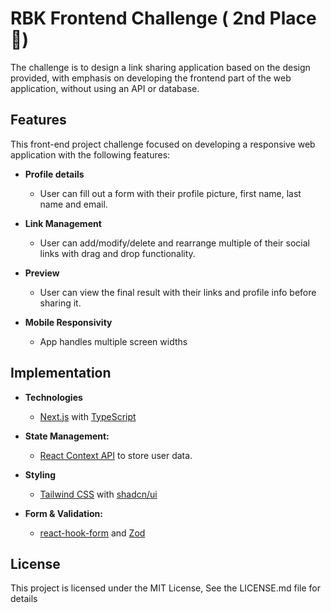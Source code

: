 # RBK Frontend Challenge ( 2nd Place 🥈)

The challenge is to design a link sharing application based on the design provided, with emphasis on developing the frontend part of the web application, without using an API or database.

## Features

This front-end project challenge focused on developing a responsive web application with the following features:

- **Profile details**
  - User can fill out a form with their profile picture, first name, last name and email.

- **Link Management**
  - User can add/modify/delete and rearrange multiple of their social links with drag and drop functionality.

- **Preview**
  - User can view the final result with their links and profile info before sharing it.

- **Mobile Responsivity**
  - App handles multiple screen widths

## Implementation
- **Technologies**
  - [Next.js](https://nextjs.org/) with [TypeScript](https://www.typescriptlang.org/)
    
- **State Management:**
  - [React Context API](https://reactjs.org/docs/context.html) to store user data.

- **Styling**
  -  [Tailwind CSS](https://tailwindcss.com/) with [shadcn/ui](https://ui.shadcn.com/)

- **Form & Validation:**
  - [react-hook-form](https://react-hook-form.com/) and [Zod](https://zod.dev/)


## License
This project is licensed under the MIT License, See the LICENSE.md file for details

